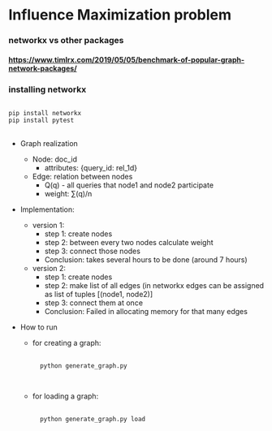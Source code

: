 # Influence Maximization problem

### networkx vs other packages
#### https://www.timlrx.com/2019/05/05/benchmark-of-popular-graph-network-packages/

### installing networkx
<pre>
<code>
pip install networkx
pip install pytest
</code>
</pre>

* Graph realization
    + Node: doc_id
        * attributes: {query_id: rel_1d}
    + Edge: relation between nodes
        * Q(q) - all queries that node1 and node2 participate
        * weight:  ∑(q)/n 

*	Implementation:
    + version 1: 
        - step 1: create nodes
        - step 2: between every two nodes calculate weight
        - step 3: connect those nodes 
        - Conclusion: takes several hours to be done (around 7 hours)
    + version 2:
        - step 1: create nodes
        - step 2: make list of all edges (in networkx edges can be assigned as list of tuples [(node1, node2)]
        - step 3: connect them at once
        - Conclusion: Failed in allocating memory for that many edges
* How to run
    + for creating a graph: 
        <pre>
        <code>
        python generate_graph.py
        </code>
        </pre>
    + for loading a graph:
        <pre>
        <code>
        python generate_graph.py load
        </code>
        </pre>
